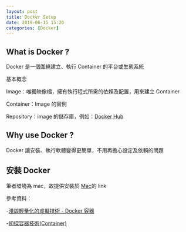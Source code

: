 ```yaml
---
layout: post
title: Docker Setup
date: 2019-06-15 15:20
categories: [Docker]
---
```


## What is Docker ?

Docker 是一個圍繞建立、執行 Container 的平台或生態系統

基本概念

Image：唯獨映像檔，擁有執行程式所需的依賴及配置，用來建立 Container

Container：Image 的實例

Repository：image 的儲存庫，例如：[Docker Hub](https://hub.docker.com/)

## Why use Docker ?

Docker 讓安裝、執行軟體變得更簡單，不用再擔心設定及依賴的問題

## 安裝 Docker

筆者環境為 mac，故提供安裝於 [Mac](https://docs.docker.com/docker-for-mac/install/)的 link

參考資料：

-[淺談輕量化的虛擬技術 - Docker 容器](http://www.cc.ntu.edu.tw/chinese/epaper/0036/20160321_3611.html)

-[初探容器技術(Container)](https://blog.yowko.com/container/)

